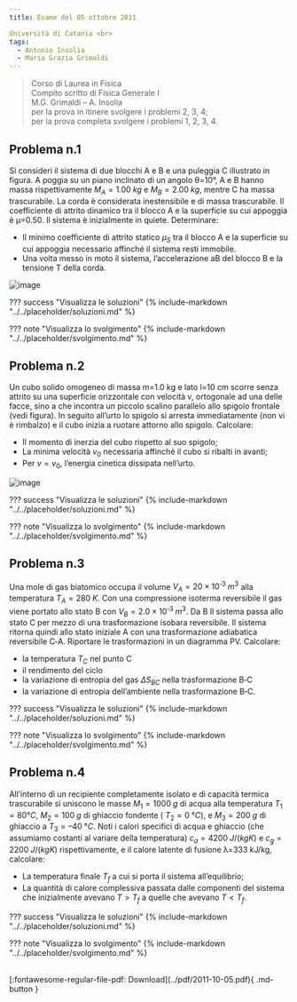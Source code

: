 ```yaml
---
title: Esame del 05 ottobre 2011

Università di Catania <br>
tags:
  - Antonio Insolia
  - Maria Grazia Grimaldi
---
```


>Corso di Laurea in Fisica <br>
Compito scritto di Fisica Generale I <br>
M.G. Grimaldi – A. Insolia <br>
per la prova in itinere svolgere i problemi 2, 3, 4; <br>
per la prova completa svolgere i problemi 1, 2, 3, 4. <br>

## Problema n.1
Si consideri il sistema di due blocchi A e B e una puleggia C illustrato in figura. A poggia su un piano inclinato di un angolo θ=10°, A e B hanno massa rispettivamente $M_A=1.00 \; kg$ e $M_B=2.00 \; kg$, mentre C ha massa trascurabile. La corda è considerata inestensibile e di massa trascurabile. Il coefficiente di attrito dinamico tra il blocco A e la superficie su cui appoggia è µ=0.50. Il sistema è inizialmente in quiete. Determinare: 

- Il minimo coefficiente di attrito statico $µ_S$ tra il blocco A e la superficie su cui appoggia necessario affinché il sistema resti immobile. 
- Una volta messo in moto il sistema, l’accelerazione aB del blocco B e la tensione T della corda.

![image](https://user-images.githubusercontent.com/77018886/153404604-c00ff593-4950-47ab-bb9f-0159477cc34c.png)

??? success "Visualizza le soluzioni"
    {% include-markdown "../../placeholder/soluzioni.md" %}

??? note "Visualizza lo svolgimento"
    {% include-markdown "../../placeholder/svolgimento.md" %}

## Problema n.2
Un cubo solido omogeneo di massa m=1.0 kg e lato l=10 cm scorre senza attrito su una superficie orizzontale con velocità v, ortogonale ad una delle facce, sino a che incontra un piccolo scalino parallelo allo spigolo frontale (vedi figura). In seguito all’urto lo spigolo si arresta immediatamente (non vi è rimbalzo) e il cubo inizia a ruotare attorno allo spigolo. Calcolare: 

- Il momento di inerzia del cubo rispetto al suo spigolo; 
- La minima velocità $v_0$ necessaria affinché il cubo si ribalti in avanti; 
- Per $v = v_0$, l’energia cinetica dissipata nell’urto.

![image](https://user-images.githubusercontent.com/77018886/153404635-8756e8da-c536-4871-bc9e-49ebe3cef01c.png)

??? success "Visualizza le soluzioni"
    {% include-markdown "../../placeholder/soluzioni.md" %}

??? note "Visualizza lo svolgimento"
    {% include-markdown "../../placeholder/svolgimento.md" %}

## Problema n.3
Una mole di gas biatomico occupa il volume $V_A=20×10^{‐3} \; m^3$ alla temperatura $T_A=280 \; K$. Con una compressione isoterma reversibile il gas viene portato allo stato B con $V_B=2.0×10^{‐3} \; m^3$. Da B Il sistema passa allo stato C per mezzo di una trasformazione isobara reversibile. Il sistema ritorna quindi allo stato iniziale A con una trasformazione adiabatica reversibile C‐A. Riportare le trasformazioni in un diagramma PV. Calcolare:

- la temperatura $T_C$ nel punto C
- il rendimento del ciclo
- la variazione di entropia del gas $ΔS_{BC}$ nella trasformazione B‐C
- la variazione di entropia dell’ambiente nella trasformazione B‐C.

??? success "Visualizza le soluzioni"
    {% include-markdown "../../placeholder/soluzioni.md" %}

??? note "Visualizza lo svolgimento"
    {% include-markdown "../../placeholder/svolgimento.md" %}

## Problema n.4
All’interno di un recipiente completamente isolato e di capacità termica trascurabile si uniscono le masse $M_1=1000 \; g$ di acqua alla temperatura $T_1=80°C$, $M_2=100 \; g$ di ghiaccio fondente ( $T_2=0 \; °C$), e $M_3=200 \; g$ di ghiaccio a $T_3= – 40 \; °C$. Noti i calori specifici di acqua e ghiaccio (che assumiamo costanti al variare della temperatura) $c_a=4200 \; J/(kg K)$ e $c_g=2200 \; J/(kg K)$ rispettivamente, e il calore latente di fusione λ=333 kJ/kg, calcolare:

- La temperatura finale $T_f$ a cui si porta il sistema all’equilibrio;
- La quantità di calore complessiva passata dalle componenti del sistema che inizialmente avevano $T>T_f$ a quelle che avevano $T<T_f$.

??? success "Visualizza le soluzioni"
    {% include-markdown "../../placeholder/soluzioni.md" %}

??? note "Visualizza lo svolgimento"
    {% include-markdown "../../placeholder/svolgimento.md" %}

<br>
[:fontawesome-regular-file-pdf: Download](../pdf/2011-10-05.pdf){ .md-button }
